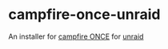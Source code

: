 # campfire-once-unraid

An installer for [campfire ONCE](https://once.com/) for [unraid](https://unraid.net/)
